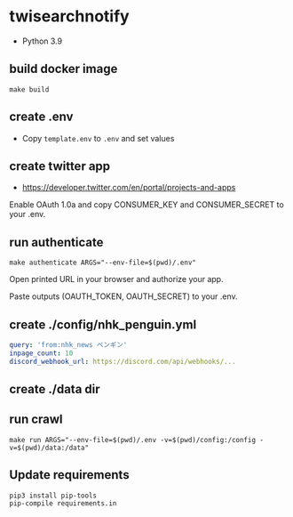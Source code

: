 # twisearchnotify

- Python 3.9

## build docker image

```shell
make build
```

## create .env

- Copy `template.env` to `.env` and set values

## create twitter app

- <https://developer.twitter.com/en/portal/projects-and-apps>

Enable OAuth 1.0a and copy CONSUMER_KEY and CONSUMER_SECRET to your .env.

## run authenticate

```shell
make authenticate ARGS="--env-file=$(pwd)/.env"
```

Open printed URL in your browser and authorize your app.

Paste outputs (OAUTH_TOKEN, OAUTH_SECRET) to your .env.

## create ./config/nhk_penguin.yml

```yaml
query: 'from:nhk_news ペンギン'
inpage_count: 10
discord_webhook_url: https://discord.com/api/webhooks/...
```

## create ./data dir

## run crawl

```shell
make run ARGS="--env-file=$(pwd)/.env -v=$(pwd)/config:/config -v=$(pwd)/data:/data"
```

## Update requirements

```shell
pip3 install pip-tools
pip-compile requirements.in
```
